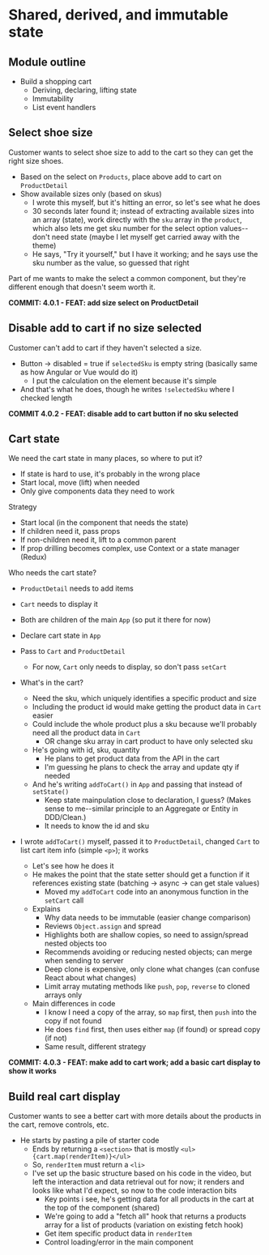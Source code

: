 # Shared, derived, and immutable state

## Module outline

-  Build a shopping cart
   -  Deriving, declaring, lifting state
   -  Immutability
   -  List event handlers

## Select shoe size

Customer wants to select shoe size to add to the cart so they can get the right size shoes.

-  Based on the select on `Products`, place above add to cart on `ProductDetail`
-  Show available sizes only (based on skus)
   -  I wrote this myself, but it's hitting an error, so let's see what he does
   -  30 seconds later found it; instead of extracting available sizes into an array (state), work directly with the `sku` array in the `product`, which also lets me get sku number for the select option values--don't need state (maybe I let myself get carried away with the theme)
   -  He says, "Try it yourself," but I have it working; and he says use the sku number as the value, so guessed that right

Part of me wants to make the select a common component, but they're different enough that doesn't seem worth it.

**COMMIT: 4.0.1 - FEAT: add size select on ProductDetail**

## Disable add to cart if no size selected

Customer can't add to cart if they haven't selected a size.

-  Button -> disabled = true if `selectedSku` is empty string (basically same as how Angular or Vue would do it)
   -  I put the calculation on the element because it's simple
-  And that's what he does, though he writes `!selectedSku` where I checked length

**COMMIT 4.0.2 - FEAT: disable add to cart button if no sku selected**

## Cart state

We need the cart state in many places, so where to put it?

-  If state is hard to use, it's probably in the wrong place
-  Start local, move (lift) when needed
-  Only give components data they need to work

Strategy

-  Start local (in the component that needs the state)
-  If children need it, pass props
-  If non-children need it, lift to a common parent
-  If prop drilling becomes complex, use Context or a state manager (Redux)

Who needs the cart state?

-  `ProductDetail` needs to add items
-  `Cart` needs to display it
-  Both are children of the main `App` (so put it there for now)

-  Declare cart state in `App`
-  Pass to `Cart` and `ProductDetail`
   -  For now, `Cart` only needs to display, so don't pass `setCart`
-  What's in the cart?
   -  Need the sku, which uniquely identifies a specific product and size
   -  Including the product id would make getting the product data in `Cart` easier
   -  Could include the whole product plus a sku because we'll probably need all the product data in `Cart`
      -  OR change sku array in cart product to have only selected sku
   -  He's going with id, sku, quantity
      -  He plans to get product data from the API in the cart
      -  I'm guessing he plans to check the array and update qty if needed
   -  And he's writing `addToCart()` in `App` and passing that instead of `setState()`
      -  Keep state mainpulation close to declaration, I guess? (Makes sense to me--similar principle to an Aggregate or Entity in DDD/Clean.)
      -  It needs to know the id and sku
-  I wrote `addToCart()` myself, passed it to `ProductDetail`, changed `Cart` to list cart item info (simple `<p>`); it works
   -  Let's see how he does it
   -  He makes the point that the state setter should get a function if it references existing state (batching -> async -> can get stale values)
      -  Moved my `addToCart` code into an anonymous function in the `setCart` call
   -  Explains
      -  Why data needs to be immutable (easier change comparison)
      -  Reviews `Object.assign` and spread
      -  Highlights both are shallow copies, so need to assign/spread nested objects too
      -  Recommends avoiding or reducing nested objects; can merge when sending to server
      -  Deep clone is expensive, only clone what changes (can confuse React about what changes)
      -  Limit array mutating methods like `push`, `pop`, `reverse` to cloned arrays only
   -  Main differences in code
      -  I know I need a copy of the array, so `map` first, then `push` into the copy if not found
      -  He does `find` first, then uses either `map` (if found) or spread copy (if not)
      -  Same result, different strategy

**COMMIT: 4.0.3 - FEAT: make add to cart work; add a basic cart display to show it works**

## Build real cart display

Customer wants to see a better cart with more details about the products in the cart, remove controls, etc.

-  He starts by pasting a pile of starter code
   -  Ends by returning a `<section>` that is mostly `<ul>{cart.map(renderItem)}</ul>`
   -  So, `renderItem` must return a `<li>`
   -  I've set up the basic structure based on his code in the video, but left the interaction and data retrieval out for now; it renders and looks like what I'd expect, so now to the code interaction bits
      -  Key points i see, he's getting data for all products in the cart at the top of the component (shared)
      -  We're going to add a "fetch all" hook that returns a products array for a list of products (variation on existing fetch hook)
      -  Get item specific product data in `renderItem`
      -  Control loading/error in the main component
